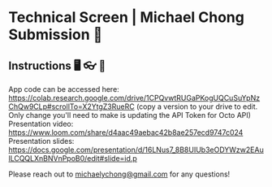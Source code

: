 # Technical Screen | Michael Chong Submission 🦑

## Instructions  🖥️ 👓 📑

App code can be accessed here: https://colab.research.google.com/drive/1CPQvwtRUGaPKogUQCuSuYpNzChQw9CLp#scrollTo=X2YtgZ3RueRC (copy a version to your drive to edit. Only change you'll need to make is updating the API Token for Octo API)
Presentation video: https://www.loom.com/share/d4aac49aebac42b8ae257ecd9747c024
Presentation slides: https://docs.google.com/presentation/d/16LNus7_8B8UIUb3eODYWzw2EAulLCQQLXnBNVnPpoB0/edit#slide=id.p

Please reach out to michaelychong@gmail.com for any questions!
